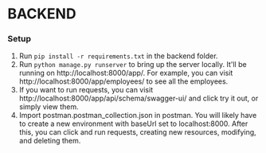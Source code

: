# BACKEND

### Setup
1. Run `pip install -r requirements.txt` in the backend folder.
2. Run `python manage.py runserver` to bring up the server locally. It'll be running on http://localhost:8000/app/. For example, you can visit http://localhost:8000/app/employees/ to see all the employees.
3. If you want to run requests, you can visit http://localhost:8000/app/api/schema/swagger-ui/ and click try it out, or simply view them.
4. Import postman.postman_collection.json in postman. You will likely have to create a new environment with baseUrl set to localhost:8000. After this, you can click and run requests, creating new resources, modifying, and deleting them.
